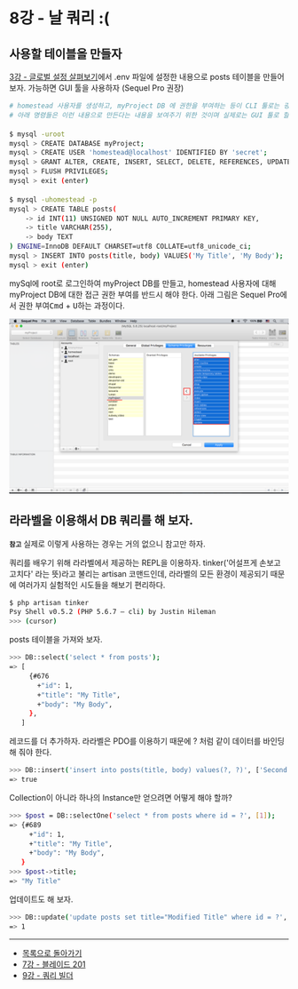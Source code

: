 # 8강 - 날 쿼리 :(

## 사용할 테이블을 만들자

[3강 - 글로벌 설정 살펴보기](03-configuration.md)에서 .env 파일에 설정한 내용으로 posts 테이블을 만들어 보자. 가능하면 GUI 툴을 사용하자 (Sequel Pro 권장)

```bash
# homestead 사용자를 생성하고, myProject DB 에 권한을 부여하는 등이 CLI 툴로는 굉장히 복잡하다.
# 아래 명령들은 이런 내용으로 만든다는 내용을 보여주기 위한 것이며 실제로는 GUI 툴로 할 것을 권장한다.

$ mysql -uroot
mysql > CREATE DATABASE myProject;
mysql > CREATE USER 'homestead@localhost' IDENTIFIED BY 'secret';
mysql > GRANT ALTER, CREATE, INSERT, SELECT, DELETE, REFERENCES, UPDATE, DROP, EXECUTE, LOCK TABLES, INDEX ON myProject.* TO 'homestead@localhost';
mysql > FLUSH PRIVILEGES;
mysql > exit (enter)

$ mysql -uhomestead -p
mysql > CREATE TABLE posts(
    -> id INT(11) UNSIGNED NOT NULL AUTO_INCREMENT PRIMARY KEY,
    -> title VARCHAR(255),
    -> body TEXT
) ENGINE=InnoDB DEFAULT CHARSET=utf8 COLLATE=utf8_unicode_ci;
mysql > INSERT INTO posts(title, body) VALUES('My Title', 'My Body');
mysql > exit (enter)
```

mySql에 root로 로그인하여 myProject DB를 만들고, homestead 사용자에 대해 myProject DB에 대한 접근 권한 부여를 반드시 해야 한다. 아래 그림은 Sequel Pro에서 권한 부여<kbd>Cmd</kbd> + <kbd>U</kbd>하는 과정이다.

![](./08-raw-queries-img-01.png)

## 라라벨을 이용해서 DB 쿼리를 해 보자. 

**`참고`** 실제로 이렇게 사용하는 경우는 거의 없으니 참고만 하자.

쿼리를 배우기 위해 라라벨에서 제공하는 REPL을 이용하자. tinker('어설프게 손보고 고치다' 라는 뜻)라고 불리는 artisan 코맨드인데, 라라벨의 모든 환경이 제공되기 때문에 여러가지 실험적인 시도들을 해보기 편리하다.

```bash
$ php artisan tinker
Psy Shell v0.5.2 (PHP 5.6.7 — cli) by Justin Hileman
>>> (cursor)
```

posts 테이블을 가져와 보자.

```bash
>>> DB::select('select * from posts');
=> [
     {#676
       +"id": 1,
       +"title": "My Title",
       +"body": "My Body",
     },
   ]
```

레코드를 더 추가하자. 라라벨은 PDO를 이용하기 때문에 ? 처럼 같이 데이터를 바인딩해 줘야 한다.

```bash
>>> DB::insert('insert into posts(title, body) values(?, ?)', ['Second Title', 'Second Body']);
=> true
```

Collection이 아니라 하나의 Instance만 얻으려면 어떻게 해야 할까?

```bash
>>> $post = DB::selectOne('select * from posts where id = ?', [1]);
=> {#689
     +"id": 1,
     +"title": "My Title",
     +"body": "My Body",
   }
>>> $post->title;
=> "My Title"
```

업데이트도 해 보자.

```bash
>>> DB::update('update posts set title="Modified Title" where id = ?', [2]);
=> 1
```
<!--@start-->
---

- [목록으로 돌아가기](../readme.md)
- [7강 - 블레이드 201](07-blade-201.md)
- [9강 - 쿼리 빌더](09-query-builder.md)
<!--@end-->

